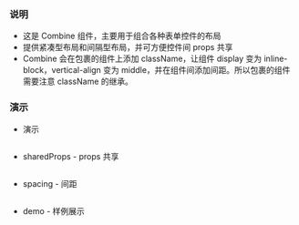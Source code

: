 ### 说明

-   这是 Combine 组件，主要用于组合各种表单控件的布局
-   提供紧凑型布局和间隔型布局，并可方便控件间 props 共享
-   Combine 会在包裹的组件上添加 className，让组件 display 变为 inline-block，vertical-align 变为 middle，并在组件间添加间距。所以包裹的组件需要注意 className 的继承。

### 演示

-   演示

```js {"codepath": "combine.jsx"}
```

-   sharedProps - props 共享

```js {"codepath": "sharedProps.jsx"}
```

-   spacing - 间距

```js {"codepath": "spacing.jsx"}
```

-   demo - 样例展示

```js {"codepath": "demo.jsx"}
```
